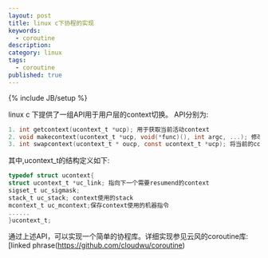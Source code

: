 ```yaml
---
layout: post
title: linux c下协程的实现
keywords:
  - coroutine
description: 
category: linux
tags:
  - coroutine
published: true
---
```

{% include JB/setup %}

linux c 下提供了一组API用于用户层的context切换。
API分别为:
```c
1. int getcontext(ucontext_t *ucp); 用于获取当前活动context
2. void makecontext(ucontext_t *ucp, void(*func)(), int argc, ...); 修改context
3. int swapcontext(ucontext_t * oucp, const ucontext_t *ucp); 将当前的context保存在oucp中，并设置ucp为当前活动的context
```

其中,ucontext_t的结构定义如下:
```c
typedef struct ucontext{
struct ucontext_t *uc_link; 指向下一个需要resumend的context
sigset_t uc_sigmask; 
stack_t uc_stack; context使用的stack
mcontext_t uc_mcontext;保存context使用的机器指令
......
}ucontext_t;
```

通过上述API，可以实现一个简单的协程库。详细实现参见云风的coroutine库:[linked phrase(https://github.com/cloudwu/coroutine)
